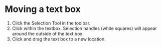 # Moving a text box

1. Click the Selection Tool in the toolbar.
2. Click within the textbox. Selection handles \(white squares\) will appear around the outside of the text box.
3. Click and drag the text box to a new location.



